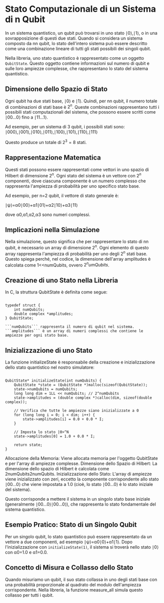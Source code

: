 # Stato Computazionale di un Sistema di n Qubit

In un sistema quantistico, un qubit può trovarsi in uno stato ∣0⟩,∣1⟩, o in una sovrapposizione di questi due stati. 
Quando si considera un sistema composto da nn qubit, lo stato dell'intero sistema può essere descritto come una combinazione lineare di tutti gli stati possibili dei singoli qubit.

Nella libreria, uno stato quantistico è rappresentato come un oggetto ```QubitState```. Questo oggetto contiene informazioni sul numero di qubit e sulle loro ampiezze complesse, che rappresentano lo stato del sistema quantistico.

## Dimensione dello Spazio di Stato

Ogni qubit ha due stati base, ∣0⟩ e ∣1⟩. Quindi, per nn qubit, il numero totale di combinazioni di stati base è $2^n$. 
Queste combinazioni rappresentano tutti i possibili stati computazionali del sistema, che possono essere scritti come ∣00…0⟩ fino a ∣11…1⟩.

Ad esempio, per un sistema di 3 qubit, i possibili stati sono:
∣000⟩,∣001⟩,∣010⟩,∣011⟩,∣100⟩,∣101⟩,∣110⟩,∣111⟩

Questo produce un totale di $2^3=8$ stati.

## Rappresentazione Matematica

Questi stati possono essere rappresentati come vettori in uno spazio di Hilbert di dimensione $2^n$. 
Ogni stato del sistema è un vettore con $2^n$ componenti, dove ciascuna componente è un numero complesso che rappresenta l'ampiezza di probabilità per uno specifico stato base.

Ad esempio, per n=2 qubit, il vettore di stato generale è:

∣ψ⟩=α0∣00⟩+α1∣01⟩+α2∣10⟩+α3∣11⟩

dove α0,α1,α2,α3 sono numeri complessi.
## Implicazioni nella Simulazione

Nella simulazione, questo significa che per rappresentare lo stato di nn qubit, è necessario un array di dimensione $2^n$.
Ogni elemento di questo array rappresenta l'ampiezza di probabilità per uno degli $2^n$ stati base. 
Questo spiega perché, nel codice, la dimensione dell'array amplitudes è calcolata come 1<<numQubits, ovvero $2^numQubits$.

## Creazione di uno Stato nella Libreria

In C, la struttura QubitState è definita come segue:

```

typedef struct {
    int numQubits;
    double complex *amplitudes;
} QubitState;
```
    ```numQubits``` rappresenta il numero di qubit nel sistema.
    ```amplitudes``` è un array di numeri complessi che contiene le ampiezze per ogni stato base.

## Inizializzazione di uno Stato

La funzione initializeState è responsabile della creazione e inizializzazione dello stato quantistico nel nostro simulatore:

```

QubitState* initializeState(int numQubits) {
    QubitState *state = (QubitState *)malloc(sizeof(QubitState));
    state->numQubits = numQubits;
    long long dim = 1LL << numQubits; // 2^numQubits
    state->amplitudes = (double complex *)calloc(dim, sizeof(double complex));

    // Verifica che tutte le ampiezze siano inizializzate a 0
    for (long long i = 0; i < dim; i++) {
        state->amplitudes[i] = 0.0 + 0.0 * I;
    }

    // Imposta lo stato |0>^N
    state->amplitudes[0] = 1.0 + 0.0 * I; 

    return state;
}
```
Allocazione della Memoria: Viene allocata memoria per l'oggetto QubitState e per l'array di ampiezze complesse.
Dimensione dello Spazio di Hilbert: La dimensione dello spazio di Hilbert è calcolata come 2numQubits2numQubits.
Inizializzazione dello Stato: L'array di ampiezze viene inizializzato con zeri, eccetto la componente corrispondente allo stato ∣00…0⟩ che viene impostata a 1.0 (cioè, lo stato ∣00…0⟩ è lo stato iniziale del sistema).

Questo corrisponde a mettere il sistema in un singolo stato base iniziale (generalmente ∣00…0⟩∣00…0⟩), che rappresenta lo stato fondamentale del sistema quantistico.
## Esempio Pratico: Stato di un Singolo Qubit

Per un singolo qubit, lo stato quantistico può essere rappresentato da un vettore a due componenti, ad esempio ∣ψ⟩=α0∣0⟩+α1∣1⟩. Dopo l'inizializzazione con ```initializeState(1)```, il sistema si troverà nello stato ∣0⟩ con α0=1.0 e α1=0.0.
## Concetto di Misura e Collasso dello Stato

Quando misuriamo un qubit, il suo stato collassa in uno degli stati base con una probabilità proporzionale al quadrato del modulo dell'ampiezza corrispondente.
Nella libreria, la funzione measure_all simula questo collasso per tutti i qubit.


